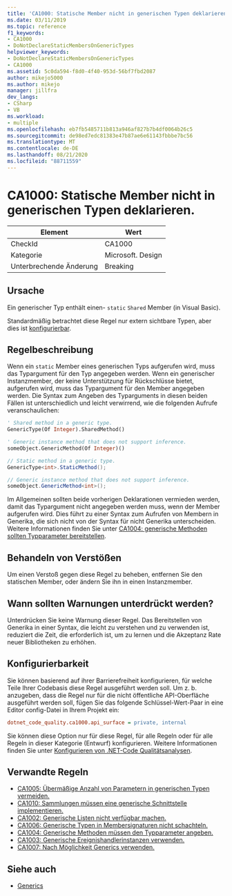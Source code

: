```yaml
---
title: 'CA1000: Statische Member nicht in generischen Typen deklarieren.'
ms.date: 03/11/2019
ms.topic: reference
f1_keywords:
- CA1000
- DoNotDeclareStaticMembersOnGenericTypes
helpviewer_keywords:
- DoNotDeclareStaticMembersOnGenericTypes
- CA1000
ms.assetid: 5c0da594-f8d0-4f40-953d-56bf7fbd2087
author: mikejo5000
ms.author: mikejo
manager: jillfra
dev_langs:
- CSharp
- VB
ms.workload:
- multiple
ms.openlocfilehash: eb7fb5485711b813a946af827b7b4df0064b26c5
ms.sourcegitcommit: de98ed7edc81383e47b87ae6e61143fbbbe7bc56
ms.translationtype: MT
ms.contentlocale: de-DE
ms.lasthandoff: 08/21/2020
ms.locfileid: "88711559"
---
```

# <a name="ca1000-do-not-declare-static-members-on-generic-types"></a>CA1000: Statische Member nicht in generischen Typen deklarieren.

|Element|Wert|
|-|-|
|CheckId|CA1000|
|Kategorie|Microsoft. Design|
|Unterbrechende Änderung|Breaking|

## <a name="cause"></a>Ursache

Ein generischer Typ enthält einen- `static` `Shared` Member (in Visual Basic).

Standardmäßig betrachtet diese Regel nur extern sichtbare Typen, aber dies ist [konfigurierbar](#configurability).

## <a name="rule-description"></a>Regelbeschreibung

Wenn ein `static` Member eines generischen Typs aufgerufen wird, muss das Typargument für den Typ angegeben werden. Wenn ein generischer Instanzmember, der keine Unterstützung für Rückschlüsse bietet, aufgerufen wird, muss das Typargument für den Member angegeben werden. Die Syntax zum Angeben des Typarguments in diesen beiden Fällen ist unterschiedlich und leicht verwirrend, wie die folgenden Aufrufe veranschaulichen:

```vb
' Shared method in a generic type.
GenericType(Of Integer).SharedMethod()

' Generic instance method that does not support inference.
someObject.GenericMethod(Of Integer)()
```

```csharp
// Static method in a generic type.
GenericType<int>.StaticMethod();

// Generic instance method that does not support inference.
someObject.GenericMethod<int>();
```

Im Allgemeinen sollten beide vorherigen Deklarationen vermieden werden, damit das Typargument nicht angegeben werden muss, wenn der Member aufgerufen wird. Dies führt zu einer Syntax zum Aufrufen von Membern in Generika, die sich nicht von der Syntax für nicht Generika unterscheiden. Weitere Informationen finden Sie unter [CA1004: generische Methoden sollten Typparameter bereitstellen](../code-quality/ca1004.md).

## <a name="how-to-fix-violations"></a>Behandeln von Verstößen

Um einen Verstoß gegen diese Regel zu beheben, entfernen Sie den statischen Member, oder ändern Sie ihn in einen Instanzmember.

## <a name="when-to-suppress-warnings"></a>Wann sollten Warnungen unterdrückt werden?

Unterdrücken Sie keine Warnung dieser Regel. Das Bereitstellen von Generika in einer Syntax, die leicht zu verstehen und zu verwenden ist, reduziert die Zeit, die erforderlich ist, um zu lernen und die Akzeptanz Rate neuer Bibliotheken zu erhöhen.

## <a name="configurability"></a>Konfigurierbarkeit

Sie können basierend auf ihrer Barrierefreiheit konfigurieren, für welche Teile Ihrer Codebasis diese Regel ausgeführt werden soll. Um z. b. anzugeben, dass die Regel nur für die nicht öffentliche API-Oberfläche ausgeführt werden soll, fügen Sie das folgende Schlüssel-Wert-Paar in eine Editor config-Datei in Ihrem Projekt ein:

```ini
dotnet_code_quality.ca1000.api_surface = private, internal
```

Sie können diese Option nur für diese Regel, für alle Regeln oder für alle Regeln in dieser Kategorie (Entwurf) konfigurieren. Weitere Informationen finden Sie unter [Konfigurieren von .NET-Code Qualitätsanalysen](configure-fxcop-analyzers.md).

## <a name="related-rules"></a>Verwandte Regeln

- [CA1005: Übermäßige Anzahl von Parametern in generischen Typen vermeiden.](../code-quality/ca1005.md)
- [CA1010: Sammlungen müssen eine generische Schnittstelle implementieren.](../code-quality/ca1010.md)
- [CA1002: Generische Listen nicht verfügbar machen.](../code-quality/ca1002.md)
- [CA1006: Generische Typen in Membersignaturen nicht schachteln.](../code-quality/ca1006.md)
- [CA1004: Generische Methoden müssen den Typparameter angeben.](../code-quality/ca1004.md)
- [CA1003: Generische Ereignishandlerinstanzen verwenden.](../code-quality/ca1003.md)
- [CA1007: Nach Möglichkeit Generics verwenden.](../code-quality/ca1007.md)

## <a name="see-also"></a>Siehe auch

- [Generics](/dotnet/csharp/programming-guide/generics/index)
